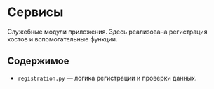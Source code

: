 # Сервисы

Служебные модули приложения. Здесь реализована регистрация хостов и вспомогательные функции.

## Содержимое
- `registration.py` — логика регистрации и проверки данных.
